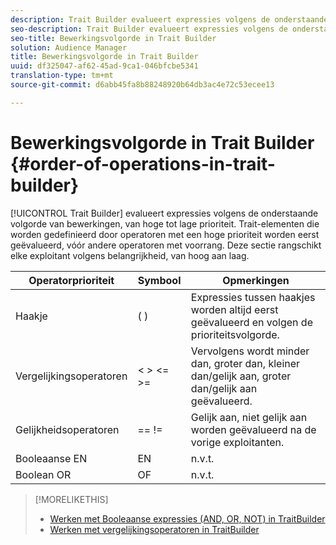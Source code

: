 ```yaml
---
description: Trait Builder evalueert expressies volgens de onderstaande volgorde van bewerkingen, van hoge tot lage prioriteit. Trait-elementen die worden gedefinieerd door operatoren met een hoge prioriteit worden eerst geëvalueerd, vóór andere operatoren met voorrang. Deze sectie rangschikt elke exploitant volgens belangrijkheid, van hoog aan laag.
seo-description: Trait Builder evalueert expressies volgens de onderstaande volgorde van bewerkingen, van hoge tot lage prioriteit. Trait-elementen die worden gedefinieerd door operatoren met een hoge prioriteit worden eerst geëvalueerd, vóór andere operatoren met voorrang. Deze sectie rangschikt elke exploitant volgens belangrijkheid, van hoog aan laag.
seo-title: Bewerkingsvolgorde in Trait Builder
solution: Audience Manager
title: Bewerkingsvolgorde in Trait Builder
uuid: df325047-af62-45ad-9ca1-046bfcbe5341
translation-type: tm+mt
source-git-commit: d6abb45fa8b88248920b64db3ac4e72c53ecee13

---
```



# Bewerkingsvolgorde in Trait Builder {#order-of-operations-in-trait-builder}

[!UICONTROL Trait Builder] evalueert expressies volgens de onderstaande volgorde van bewerkingen, van hoge tot lage prioriteit. Trait-elementen die worden gedefinieerd door operatoren met een hoge prioriteit worden eerst geëvalueerd, vóór andere operatoren met voorrang. Deze sectie rangschikt elke exploitant volgens belangrijkheid, van hoog aan laag.

<!-- c_tb_operator_precedence.xml -->

<table id="table_F0FA45B652C7464B90D35526817110FF"> 
 <thead> 
  <tr> 
   <th colname="col1" class="entry"> Operatorprioriteit </th> 
   <th colname="col2" class="entry"> Symbool </th> 
   <th colname="col3" class="entry"> Opmerkingen </th> 
  </tr> 
 </thead>
 <tbody> 
  <tr> 
   <td colname="col1"> Haakje </td> 
   <td colname="col2"> ( ) </td> 
   <td colname="col3"> Expressies tussen haakjes worden altijd eerst geëvalueerd en volgen de prioriteitsvolgorde. </td> 
  </tr> 
  <tr> 
   <td colname="col1"> Vergelijkingsoperatoren </td> 
   <td colname="col2"> &lt; &gt; &lt;= &gt;= </td> 
   <td colname="col3"> Vervolgens wordt minder dan, groter dan, kleiner dan/gelijk aan, groter dan/gelijk aan geëvalueerd. </td> 
  </tr> 
  <tr> 
   <td colname="col1"> Gelijkheidsoperatoren </td> 
   <td colname="col2"> == != </td> 
   <td colname="col3"> Gelijk aan, niet gelijk aan worden geëvalueerd na de vorige exploitanten. </td> 
  </tr> 
  <tr> 
   <td colname="col1">Booleaanse <span class="wintitle"> EN</span> </td> 
   <td colname="col2"><span class="wintitle"> EN</span> </td> 
   <td colname="col3" morerows="1"> n.v.t. </td> 
  </tr> 
  <tr> 
   <td colname="col1">Boolean <span class="wintitle"> OR</span> </td> 
   <td colname="col2"><span class="wintitle"> OF</span> </td> 
   <td colname="col3" morerows="1"> n.v.t. </td> 
  </tr> 
 </tbody>
</table>

>[!MORELIKETHIS]
>
>* [Werken met Booleaanse expressies (AND, OR, NOT) in TraitBuilder](../../reference/boolean-expressions-tsb.md)
>* [Werken met vergelijkingsoperatoren in TraitBuilder](../../features/traits/trait-comparison-operators.md)

